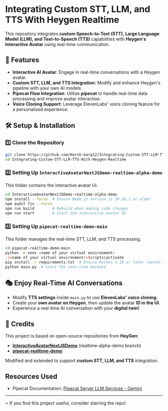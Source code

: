 # Integrating Custom STT, LLM, and TTS With Heygen Realtime

This repository integrates **custom Speech-to-Text (STT), Large Language Model (LLM), and Text-to-Speech (TTS)** capabilities with **Heygen's Interactive Avatar** using real-time communication.

## 🚀 Features
- **Interactive AI Avatar**: Engage in real-time conversations with a Heygen avatar.
- **Custom STT, LLM, and TTS Integration**: Modify and enhance Heygen's pipeline with your own AI models.
- **Pipecat Flow Integration**: Utilize **pipecat** to handle real-time data processing and improve avatar interaction.
- **Voice Cloning Support**: Leverage ElevenLabs' voice cloning feature for a personalized experience.

## 🛠️ Setup & Installation

### 1️⃣ Clone the Repository
```bash
git clone https://github.com/Harsh-Garg12/Integrating-Custom-STT-LLM-TTS-With-Heygen-Realtime.git
cd Integrating-Custom-STT-LLM-TTS-With-Heygen-Realtime
```

### 2️⃣ Setting Up `InteractiveAvatarNextJSDemo-realtime-alpha-demo`
This folder contains the interactive avatar UI. 
```bash
cd InteractiveAvatarNextJSDemo-realtime-alpha-demo
npm install --force  # Ensure Node.js version is 20.18.1 or older
npm audit fix --force
npm run build        # Rebuild when making code changes
npm run start        # Start the interactive avatar UI
```

### 3️⃣ Setting Up `pipecat-realtime-demo-main`
This folder manages the real-time STT, LLM, and TTS processing.
```bash
cd pipecat-realtime-demo-main
python -m venv <name of your virtual environment>
.\<name of your virtual environment>\Scripts\activate
pip install -r requirements.txt  # Ensure Python 3.10 or later (avoid 3.13 due to compatibility issues)
python main.py  # Start the real-time backend
```

## 🎭 Enjoy Real-Time AI Conversations
- Modify **TTS settings** inside `main.py` to use **ElevenLabs' voice cloning**.
- Create your **own avatar on Heygen**, then update the avatar **ID in the UI**.
- Experience a real-time AI conversation with your **digital twin!**

## 📝 Credits
This project is based on open-source repositories from **HeyGen**:
- **[InteractiveAvatarNextJSDemo](https://github.com/HeyGen-Official/InteractiveAvatarNextJSDemo)** (realtime-alpha-demo branch)
- **[pipecat-realtime-demo](https://github.com/HeyGen-Official/pipecat-realtime-demo)**

Modified and extended to support **custom STT, LLM, and TTS** integration.

## Resources Used
- Pipecat Documentation: [Pipecat Server LLM Services - Gemini](https://docs.pipecat.ai/server/services/llm/gemini)

---
⭐ If you find this project useful, consider starring the repo!
